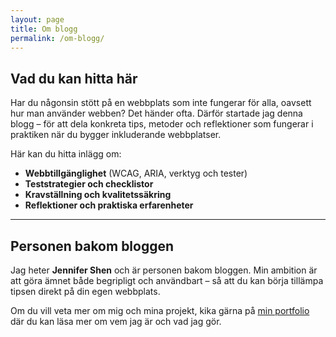 ```yaml
---
layout: page
title: Om blogg
permalink: /om-blogg/
---
```


## Vad du kan hitta här

Har du någonsin stött på en webbplats som inte fungerar för alla, oavsett hur man använder webben? Det händer ofta. Därför startade jag denna blogg – för att dela konkreta tips, metoder och reflektioner som fungerar i praktiken när du bygger inkluderande webbplatser.

Här kan du hitta inlägg om:  

- **Webbtillgänglighet** (WCAG, ARIA, verktyg och tester)  
- **Teststrategier och checklistor**  
- **Kravställning och kvalitetssäkring**  
- **Reflektioner och praktiska erfarenheter**  

---

## Personen bakom bloggen

Jag heter **Jennifer Shen** och är personen bakom bloggen. Min ambition är att göra ämnet både begripligt och användbart – så att du kan börja tillämpa tipsen direkt på din egen webbplats.  

Om du vill veta mer om mig och mina projekt, kika gärna på [min portfolio](https://jenishen.github.io) där du kan läsa mer om vem jag är och vad jag gör.